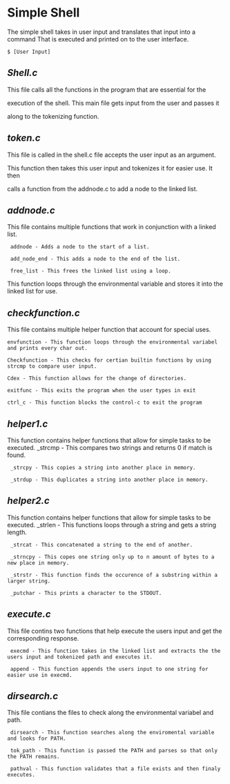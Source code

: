 # **Simple Shell**

The simple shell takes in user input and translates that input into a command
That is executed and printed on to the user interface.

```
$ [User Input]
```

## *Shell.c*

This file calls all the functions in the program that are essential for the

execution of the shell. This main file gets input from the user and passes it

along to the tokenizing function.

## *token.c*

This file is called in the shell.c file accepts the user input as an argument.

This function then takes this user input and tokenizes it for easier use. It then

calls a function from the addnode.c to add a node to the linked list.

## *addnode.c*

This file contains multiple functions that work in conjunction with a linked list.

     addnode - Adds a node to the start of a list.

     add_node_end - This adds a node to the end of the list.

     free_list - This frees the linked list using a loop.

This function loops through the environmental variable and stores it into the linked list for use.

## *checkfunction.c*

This file contains multiple helper function that account for special uses.

    envfunction - This function loops through the environmental variabel and prints every char out.

    Checkfunction - This checks for certian builtin functions by using strcmp to compare user input. 

    Cdex - This function allows for the change of directories.

    exitfunc - This exits the program when the user types in exit

    ctrl_c - This function blocks the control-c to exit the program

## *helper1.c*

This function contains helper functions that allow for simple tasks to be executed.
     _strcmp - This compares two strings and returns 0 if match is found.

     _strcpy - This copies a string into another place in memory.

     _strdup - This duplicates a string into another place in memory.

## *helper2.c*

This function contains helper functions that allow for simple tasks to be executed.
     _strlen - This functions loops through a string and gets a string length.

     _strcat - This concatenated a string to the end of another.

     _strncpy - This copes one string only up to n amount of bytes to a new place in memory.

     _strstr - This function finds the occurence of a substring within a larger string.

     _putchar - This prints a character to the STDOUT.

## *execute.c*

This file contins two functions that help execute the users input and get the corresponding response.

     execmd - This function takes in the linked list and extracts the the users input and tokenized path and executes it.

     append - This function appends the users input to one string for easier use in execmd.
## *dirsearch.c*

This file contians the files to check along the environmental variabel and path.

     dirsearch - This function searches along the enviromental variable and looks for PATH.

     tok_path - This function is passed the PATH and parses so that only the PATH remains.

     pathval - This function validates that a file exists and then finaly executes.
